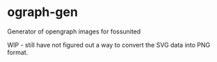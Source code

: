 # ograph-gen
Generator of opengraph images for fossunited

WIP - still have not figured out a way to convert the SVG data into PNG format.
